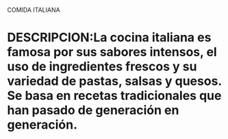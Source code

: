 COMIDA ITALIANA
# DESCRIPCION:La cocina italiana es famosa por sus sabores intensos, el uso de ingredientes frescos y su variedad de pastas, salsas y quesos. Se basa en recetas tradicionales que han pasado de generación en generación.
